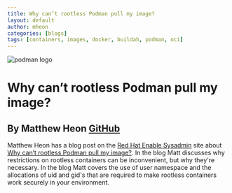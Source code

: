 ```yaml
---
title: Why can’t rootless Podman pull my image?
layout: default
author: mheon
categories: [blogs]
tags: [containers, images, docker, buildah, podman, oci]
---
```


![podman logo](../static/vectors/raw/podman.svg)

# Why can’t rootless Podman pull my image?

## By Matthew Heon [GitHub](https://github.com/mheon)

Matthew Heon has a blog post on the [Red Hat Enable Sysadmin](https://www.redhat.com/sysadmin/) site about [Why can’t rootless Podman pull my image?](https://www.redhat.com/sysadmin/rootless-podman). In the blog Matt discusses why restrictions on rootless containers can be inconvenient, but why they're necessary. In the blog Matt covers the use of user namespace and the allocations of uid and gid's that are required to make rootless containers work securely in your environment.
